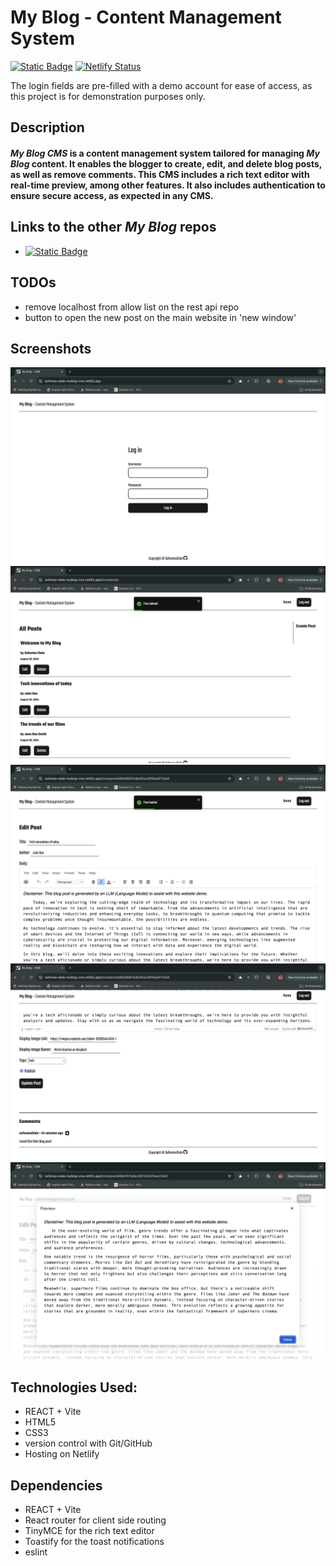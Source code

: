 # My Blog - Content Management System

[![Static Badge](https://img.shields.io/badge/Live%20Demo-blue)](https://sofonias-elala-myblog-cms.netlify.app/) [![Netlify Status](https://api.netlify.com/api/v1/badges/30f41b25-26ec-43e4-ab09-be50a001efa3/deploy-status)](https://app.netlify.com/sites/sofonias-elala-myblog-cms/deploys)

The login fields are pre-filled with a demo account for ease of access, as this project is for demonstration purposes only.

## Description
#### ***My Blog CMS*** is a content management system tailored for managing ***My Blog*** content. It enables the blogger to create, edit, and delete blog posts, as well as remove comments. This CMS includes a rich text editor with real-time preview, among other features. It also includes authentication to ensure secure access, as expected in any CMS.

## Links to the other ***My Blog*** repos
 * [![Static Badge](https://img.shields.io/badge/Rest%20API-green)](https://github.com/sofoniasElala/blog_rest_api)

## TODOs 
 * remove localhost from allow list on the rest api repo
 * button to open the new post on the main website in 'new window'

## Screenshots
![Login-page](public/myBlog_cms_screenshot_1.png)
![All posts page](public/myBlog_cms_screenshot_2.png)
![Edit page 1](public/myBlog_cms_screenshot_3.png)
![Edit page 2](public/myBlog_cms_screenshot_4.png)
![Preview tool for posts](public/myBlog_cms_screenshot_5.png)

## Technologies Used:
* REACT + Vite
* HTML5
* CSS3
* version control with Git/GitHub
* Hosting on Netlify

## Dependencies
* REACT + Vite
* React router for client side routing
* TinyMCE for the rich text editor
* Toastify for the toast notifications
* eslint